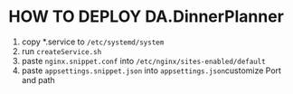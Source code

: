 # HOW TO DEPLOY DA.DinnerPlanner
1. copy *.service to `/etc/systemd/system`
2. run `createService.sh`
3. paste `nginx.snippet.conf` into `/etc/nginx/sites-enabled/default`
4. paste `appsettings.snippet.json` into `appsettings.json`customize Port and path